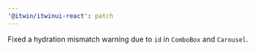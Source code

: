 ```yaml
---
'@itwin/itwinui-react': patch
---
```


Fixed a hydration mismatch warning due to `id` in `ComboBox` and `Carousel`.
